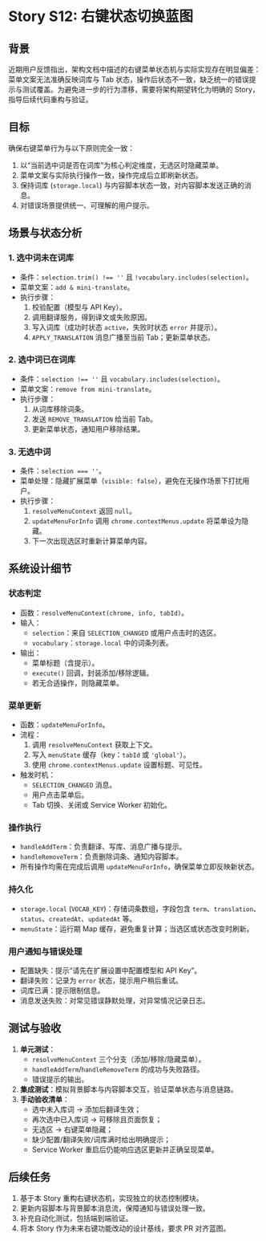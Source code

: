 # Story S12: 右键状态切换蓝图

## 背景

近期用户反馈指出，架构文档中描述的右键菜单状态机与实际实现存在明显偏差：菜单文案无法准确反映词库与 Tab 状态，操作后状态不一致，缺乏统一的错误提示与测试覆盖。为避免进一步的行为漂移，需要将架构期望转化为明确的 Story，指导后续代码重构与验证。

## 目标

确保右键菜单行为与以下原则完全一致：

1. 以“当前选中词是否在词库”为核心判定维度，无选区时隐藏菜单。
2. 菜单文案与实际执行操作一致，操作完成后立即刷新状态。
3. 保持词库 (`storage.local`) 与内容脚本状态一致，对内容脚本发送正确的消息。
4. 对错误场景提供统一、可理解的用户提示。

## 场景与状态分析

### 1. 选中词未在词库

- 条件：`selection.trim() !== ''` 且 `!vocabulary.includes(selection)`。
- 菜单文案：`add & mini-translate`。
- 执行步骤：
  1. 校验配置（模型与 API Key）。
  2. 调用翻译服务，得到译文或失败原因。
  3. 写入词库（成功时状态 `active`，失败时状态 `error` 并提示）。
  4. `APPLY_TRANSLATION` 消息广播至当前 Tab；更新菜单状态。

### 2. 选中词已在词库

- 条件：`selection !== ''` 且 `vocabulary.includes(selection)`。
- 菜单文案：`remove from mini-translate`。
- 执行步骤：
  1. 从词库移除词条。
  2. 发送 `REMOVE_TRANSLATION` 给当前 Tab。
  3. 更新菜单状态，通知用户移除结果。

### 3. 无选中词

- 条件：`selection === ''`。
- 菜单处理：隐藏扩展菜单（`visible: false`），避免在无操作场景下打扰用户。
- 执行步骤：
  1. `resolveMenuContext` 返回 `null`。
  2. `updateMenuForInfo` 调用 `chrome.contextMenus.update` 将菜单设为隐藏。
  3. 下一次出现选区时重新计算菜单内容。

## 系统设计细节

### 状态判定

- 函数：`resolveMenuContext(chrome, info, tabId)`。
- 输入：
  - `selection`：来自 `SELECTION_CHANGED` 或用户点击时的选区。
  - `vocabulary`：`storage.local` 中的词条列表。
- 输出：
  - 菜单标题（含提示）。
  - `execute()` 回调，封装添加/移除逻辑。
  - 若无合适操作，则隐藏菜单。

### 菜单更新

- 函数：`updateMenuForInfo`。
- 流程：
  1. 调用 `resolveMenuContext` 获取上下文。
  2. 写入 `menuState` 缓存（key：`tabId` 或 `'global'`）。
  3. 使用 `chrome.contextMenus.update` 设置标题、可见性。
- 触发时机：
  - `SELECTION_CHANGED` 消息。
  - 用户点击菜单后。
  - Tab 切换、关闭或 Service Worker 初始化。

### 操作执行

- `handleAddTerm`：负责翻译、写库、消息广播与提示。
- `handleRemoveTerm`：负责删除词条、通知内容脚本。
- 所有操作均需在完成后调用 `updateMenuForInfo`，确保菜单立即反映新状态。

### 持久化

- `storage.local` (`VOCAB_KEY`)：存储词条数组，字段包含 `term`、`translation`、`status`、`createdAt`、`updatedAt` 等。
- `menuState`：运行期 Map 缓存，避免重复计算；当选区或状态改变时刷新。

### 用户通知与错误处理

- 配置缺失：提示“请先在扩展设置中配置模型和 API Key”。
- 翻译失败：记录为 `error` 状态，提示用户稍后重试。
- 词库已满：提示限制信息。
- 消息发送失败：对常见错误静默处理，对异常情况记录日志。

## 测试与验收

1. **单元测试**：
   - `resolveMenuContext` 三个分支（添加/移除/隐藏菜单）。
   - `handleAddTerm`/`handleRemoveTerm` 的成功与失败路径。
   - 错误提示的输出。
2. **集成测试**：模拟背景脚本与内容脚本交互，验证菜单状态与消息链路。
3. **手动验收清单**：
   - 选中未入库词 → 添加后翻译生效；
   - 再次选中已入库词 → 可移除且页面恢复；
   - 无选区 → 右键菜单隐藏；
   - 缺少配置/翻译失败/词库满时给出明确提示；
   - Service Worker 重启后仍能响应选区更新并正确呈现菜单。

## 后续任务

1. 基于本 Story 重构右键状态机，实现独立的状态控制模块。
2. 更新内容脚本与背景脚本消息流，保障通知与错误处理一致。
3. 补充自动化测试，包括端到端验证。
4. 将本 Story 作为未来右键功能改动的设计基线，要求 PR 对齐蓝图。

